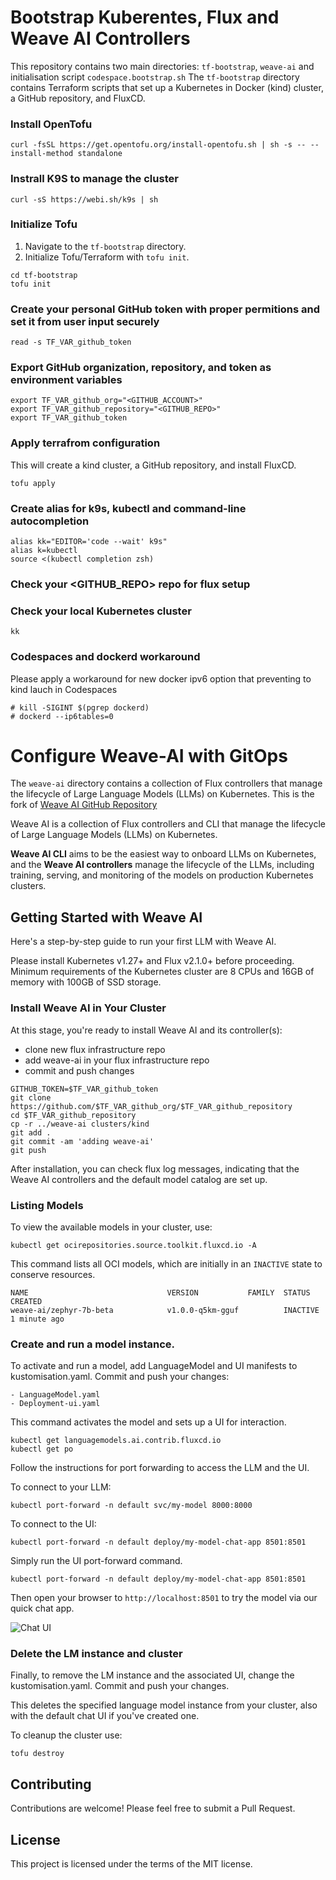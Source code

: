 # Bootstrap Kuberentes, Flux and Weave AI Controllers

This repository contains two main directories: `tf-bootstrap`, `weave-ai` and initialisation script `codespace.bootstrap.sh`
The `tf-bootstrap` directory contains Terraform scripts that set up a Kubernetes in Docker (kind) cluster, a GitHub repository, and FluxCD.


### Install OpenTofu
```curl -fsSL https://get.opentofu.org/install-opentofu.sh | sh -s -- --install-method standalone ```

### Instrall K9S to manage the cluster
```curl -sS https://webi.sh/k9s | sh```

### Initialize Tofu
1. Navigate to the `tf-bootstrap` directory.
2. Initialize Tofu/Terraform with `tofu init`.
```
cd tf-bootstrap 
tofu init
```

### Create your personal GitHub token with proper permitions and set it from user input securely 
```
read -s TF_VAR_github_token
```

### Export GitHub organization, repository, and token as environment variables
```
export TF_VAR_github_org="<GITHUB_ACCOUNT>"
export TF_VAR_github_repository="<GITHUB_REPO>"
export TF_VAR_github_token
```

### Apply terrafrom configuration
This will create a kind cluster, a GitHub repository, and install FluxCD.

```
tofu apply
```

### Create alias for k9s, kubectl and command-line autocompletion
```
alias kk="EDITOR='code --wait' k9s"
alias k=kubectl
source <(kubectl completion zsh)
```

### Check your <GITHUB_REPO> repo for flux setup

### Check your local Kubernetes cluster
```kk```

### Codespaces and dockerd workaround

Please apply a workaround for new docker ipv6 option that preventing to kind lauch in Codespaces

```
# kill -SIGINT $(pgrep dockerd)
# dockerd --ip6tables=0
```

# Configure Weave-AI with GitOps

The `weave-ai` directory contains a collection of Flux controllers that manage the lifecycle of Large Language Models (LLMs) on Kubernetes.
This is the fork of [Weave AI GitHub Repository](https://github.com/weave-ai/weave-ai)

Weave AI is a collection of Flux controllers and CLI that manage the
lifecycle of Large Language Models (LLMs) on Kubernetes.

**Weave AI CLI** aims to be the easiest way to onboard LLMs on Kubernetes,
and the **Weave AI controllers** manage the lifecycle of the LLMs, including
training, serving, and monitoring of the models on production Kubernetes
clusters.

## Getting Started with Weave AI

Here's a step-by-step guide to run your first LLM with Weave AI.

Please install Kubernetes v1.27+ and Flux v2.1.0+ before proceeding.
Minimum requirements of the Kubernetes cluster are 8 CPUs and 16GB of memory with 100GB of SSD storage.

### Install Weave AI in Your Cluster

At this stage, you're ready to install Weave AI and its controller(s):

- clone new flux infrastructure repo
- add weave-ai in your flux infrastructure repo
- commit and push changes

```
GITHUB_TOKEN=$TF_VAR_github_token
git clone https://github.com/$TF_VAR_github_org/$TF_VAR_github_repository
cd $TF_VAR_github_repository
cp -r ../weave-ai clusters/kind
git add .
git commit -am 'adding weave-ai'
git push
```

After installation, you can check flux log messages, indicating that the Weave AI controllers and the default model catalog are set up.

### Listing Models

To view the available models in your cluster, use:

```
kubectl get ocirepositories.source.toolkit.fluxcd.io -A
```

This command lists all OCI models, which are initially in an `INACTIVE` state to conserve resources.

```
NAME                               VERSION           FAMILY  STATUS    CREATED
weave-ai/zephyr-7b-beta            v1.0.0-q5km-gguf          INACTIVE  1 minute ago
```

### Create and run a model instance.

To activate and run a model, add LanguageModel and UI manifests to kustomisation.yaml. 
Commit and push your changes:

```
- LanguageModel.yaml
- Deployment-ui.yaml
```

This command activates the model and sets up a UI for interaction.

```
kubectl get languagemodels.ai.contrib.fluxcd.io
kubectl get po
```

Follow the instructions for port forwarding to access the LLM and the UI.

To connect to your LLM:

```
kubectl port-forward -n default svc/my-model 8000:8000
```

To connect to the UI:

```
kubectl port-forward -n default deploy/my-model-chat-app 8501:8501
```

Simply run the UI port-forward command.

```
kubectl port-forward -n default deploy/my-model-chat-app 8501:8501
```

Then open your browser to `http://localhost:8501` to try the model via our quick chat app.

![Chat UI](https://github.com/weave-ai/weave-ai/assets/10666/ff6e624e-90d5-42d9-9197-245619b1c4fa)

### Delete the LM instance and cluster

Finally, to remove the LM instance and the associated UI, change the kustomisation.yaml. Commit and push your changes.

This deletes the specified language model instance from your cluster, also with the default chat UI if you've created one.

To cleanup the cluster use:

```
tofu destroy
```

## Contributing

Contributions are welcome! Please feel free to submit a Pull Request.

## License

This project is licensed under the terms of the MIT license.

